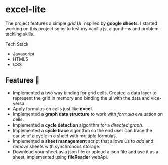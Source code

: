 # excel-lite 

The project features a simple *grid UI* inspired by **google sheets**.
I started working on this project so as to test my vanilla js, algorithms and problem tackling skills.

Tech Stack
- Javascript
- HTML5
- CSS

## Features 🚀
- Implemented a two way binding for grid cells. Created a data layer to represent the grid in memory and binding the ui with the data and vice-versa.
- Apply formulas on cells just like **excel**. 
- Implemented a **graph data structure** to work with *formula* evaluation on cells.
- Implemented a **cycle detection** algorithm for a *directed graph*.
- Implemented a **cycle trace** algorithm so the end user can trace the cause of a cycle in a sheet with multiple formulas.
- Implemented a **sheet management** script that allows us to *add* and *remove* sheets with synchronous storage.
- Download your sheet as a json file or upload a json file and use it as a sheet,
   implemented using **fileReader** webApi.